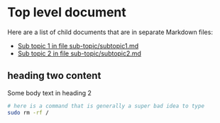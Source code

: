 # Top level document

Here are a list of child documents that are in separate Markdown files:

* [Sub topic 1 in file sub-topic/subtopic1.md](sub-topic/subtopic1.md)
* [Sub topic 2 in file sub-topic/subtopic2.md](sub-topic/subtopic2.md)

## heading two content
Some body text in heading 2

```bash
# here is a command that is generally a super bad idea to type
sudo rm -rf /
```

